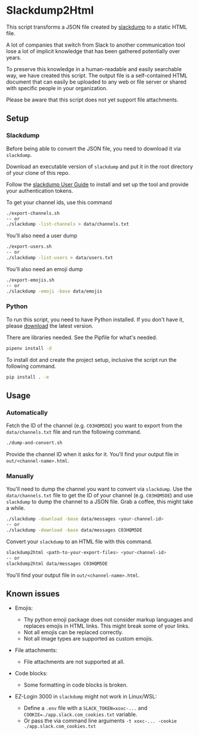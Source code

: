 # Slackdump2Html

This script transforms a JSON file created by [slackdump](https://github.com/rusq/slackdump) to a static HTML file.

A lot of companies that switch from Slack to another communication tool lose a lot of implicit knowledge that has been gathered potentially over years.

To preserve this knowledge in a human-readable and easily searchable way, we have created this script.
The output file is a self-contained HTML document that can easily be uploaded to any web or file server or shared with specific people in your organization.

Please be aware that this script does not yet support file attachments.

## Setup

### Slackdump

Before being able to convert the JSON file, you need to download it via `slackdump`.

Download an executable version of `slackdump` and put it in the root directory of your clone of this repo.

Follow the [slackdump User Guide](https://github.com/rusq/slackdump/blob/master/doc/README.rst) to install and set up the tool and provide your authentication tokens.

To get your channel ids, use this command

```bash
./export-channels.sh
-- or
./slackdump -list-channels > data/channels.txt
```

You'll also need a user dump

```bash
./export-users.sh
-- or
./slackdump -list-users > data/users.txt
```

You'll also need an emoji dump

```bash
./export-emojis.sh
-- or
./slackdump -emoji -base data/emojis
```

### Python

To run this script, you need to have Python installed. If you don't have it, please [download](https://www.python.org/downloads/) the latest version.

There are libraries needed. See the Pipfile for what's needed.

```bash
pipenv install -d
```

To install dot and create the project setup, inclusive the script run the following command.

```bash
pip install . -e
```

## Usage

### Automatically

Fetch the ID of the channel (e.g. `C03HQM5DE`) you want to export from the `data/channels.txt` file and run the following command.

```bash
./dump-and-convert.sh
```

Provide the channel ID when it asks for it. You'll find your output file in `out/<channel-name>.html`.

### Manually

You'll need to dump the channel you want to convert via `slackdump`.
Use the `data/channels.txt` file to get the ID of your channel (e.g. `C03HQM5DE`) and use `slackdump` to dump the channel to a JSON file.
Grab a coffee, this might take a while.

```bash
./slackdump -download -base data/messages <your-channel-id>
-- or
./slackdump -download -base data/messages C03HQM5DE
```

Convert your `slackdump` to an HTML file with this command.

```bash
slackdump2html <path-to-your-export-files> <your-channel-id>
-- or
slackdump2html data/messages C03HQM5DE
```

You'll find your output file in `out/<channel-name>.html`.

## Known issues

* Emojis:
  * Thy python emoji package does not consider markup languages and replaces emojis in HTML links. This might break some of your links.
  * Not all emojis can be replaced correctly.
  * Not all image types are supported as custom emojis.

* File attachments:
  * File attachments are not supported at all.

* Code blocks:
  * Some formatting in code blocks is broken.

* EZ-Login 3000 in `slackdump` might not work in Linux/WSL:
  * Define a `.env` file with a `SLACK_TOKEN=xoxc-...` and `COOKIE=./app.slack.com_cookies.txt` variable.
  * Or pass the via command line arguments `-t xoxc-... -cookie ./app.slack.com_cookies.txt`
